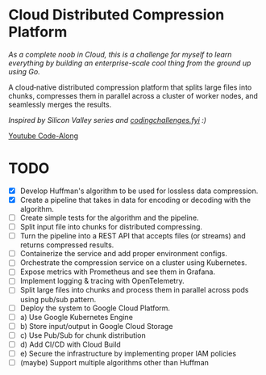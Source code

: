 # Cloud Distributed Compression Platform
_As a complete noob in Cloud, this is a challenge for myself to learn everything by building an enterprise-scale cool thing from the ground up using Go._

A cloud‑native distributed compression platform that splits large files into chunks, compresses them in parallel across a cluster of worker nodes, and seamlessly merges the results. 

_Inspired by Silicon Valley series and [codingchallenges.fyi](https://codingchallenges.fyi/challenges/challenge-huffman) :)_

[Youtube Code-Along](https://www.youtube.com/playlist?list=PLSg4pGV1EkBo1JCfXl4zZoHkbFe4zk_EL)

# TODO
- [X] Develop Huffman's algorithm to be used for lossless data compression.
- [X] Create a pipeline that takes in data for encoding or decoding with the algorithm.
- [ ] Create simple tests for the algorithm and the pipeline.
- [ ] Split input file into chunks for distributed compressing.
- [ ] Turn the pipeline into a REST API that accepts files (or streams) and returns compressed results.
- [ ] Containerize the service and add proper environment configs.
- [ ] Orchestrate the compression service on a cluster using Kubernetes.
- [ ] Expose metrics with Prometheus and see them in Grafana.
- [ ] Implement logging & tracing with OpenTelemetry.
- [ ] Split large files into chunks and process them in parallel across pods using pub/sub pattern.
- [ ] Deploy the system to Google Cloud Platform.
- [ ] a) Use Google Kubernetes Engine
- [ ] b) Store input/output in Google Cloud Storage
- [ ] c) Use Pub/Sub for chunk distribution
- [ ] d) Add CI/CD with Cloud Build
- [ ] e) Secure the infrastructure by implementing proper IAM policies
- [ ] (maybe) Support multiple algorithms other than Huffman 
